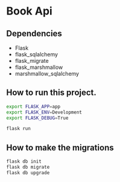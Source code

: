 # Book Api

## Dependencies

- Flask
- flask_sqlalchemy
- flask_migrate
- flask_marshmallow
- marshmallow_sqlalchemy

## How to run this project.

```sh
export FLASK_APP=app
export FLASK_ENV=Development
export FLASK_DEBUG=True

flask run
```

## How to make the migrations

```sh
flask db init
flask db migrate
flask db upgrade
```